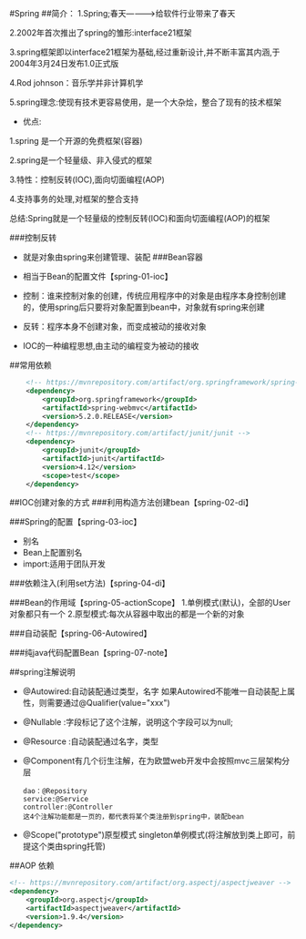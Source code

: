 #Spring
##简介：
1.Spring;春天————>给软件行业带来了春天

2.2002年首次推出了spring的雏形:interface21框架

3.spring框架即以interface21框架为基础,经过重新设计,并不断丰富其内涵,于2004年3月24日发布1.0正式版

4.Rod johnson：音乐学并非计算机学

5.spring理念:使现有技术更容易使用，是一个大杂烩，整合了现有的技术框架

- 优点:

1.spring 是一个开源的免费框架(容器)

2.spring是一个轻量级、非入侵式的框架

3.特性：控制反转(IOC),面向切面编程(AOP)

4.支持事务的处理,对框架的整合支持

总结:Spring就是一个轻量级的控制反转(IOC)和面向切面编程(AOP)的框架

###控制反转
- 就是对象由spring来创建管理、装配
###Bean容器
- 相当于Bean的配置文件【spring-01-ioc】

- 控制：谁来控制对象的创建，传统应用程序中的对象是由程序本身控制创建的，使用spring后只要将对象配置到bean中，对象就有spring来创建
- 反转：程序本身不创建对象，而变成被动的接收对象
- IOC的一种编程思想,由主动的编程变为被动的接收

##常用依赖
```xml
    <!-- https://mvnrepository.com/artifact/org.springframework/spring-webmvc -->
    <dependency>
        <groupId>org.springframework</groupId>
        <artifactId>spring-webmvc</artifactId>
        <version>5.2.0.RELEASE</version>
    </dependency>
    <!-- https://mvnrepository.com/artifact/junit/junit -->
    <dependency>
        <groupId>junit</groupId>
        <artifactId>junit</artifactId>
        <version>4.12</version>
        <scope>test</scope>
    </dependency>
```
##IOC创建对象的方式
###利用构造方法创建bean【spring-02-di】

###Spring的配置【spring-03-ioc】
- 别名
- Bean上配置别名
- import:适用于团队开发

###依赖注入(利用set方法)【spring-04-di】

###Bean的作用域【spring-05-actionScope】
1.单例模式(默认)，全部的User对象都只有一个
2.原型模式:每次从容器中取出的都是一个新的对象

###自动装配【spring-06-Autowired】

###纯java代码配置Bean【spring-07-note】


##spring注解说明
- @Autowired:自动装配通过类型，名字
    如果Autowired不能唯一自动装配上属性，则需要通过@Qualifier(value="xxx")
- @Nullable :字段标记了这个注解，说明这个字段可以为null;
- @Resource :自动装配通过名字，类型
- @Component有几个衍生注解，在为欧盟web开发中会按照mvc三层架构分层

      dao：@Repository
      service:@Service
      controller:@Controller
      这4个注解功能都是一页的，都代表将某个类注册到spring中，装配bean
- @Scope("prototype")原型模式   singleton单例模式(将注解放到类上即可，前提这个类由spring托管)


##AOP
依赖
```xml
<!-- https://mvnrepository.com/artifact/org.aspectj/aspectjweaver -->
<dependency>
    <groupId>org.aspectj</groupId>
    <artifactId>aspectjweaver</artifactId>
    <version>1.9.4</version>
</dependency>

```